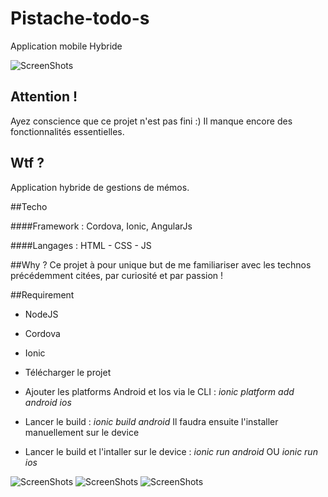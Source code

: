 
# Pistache-todo-s
Application mobile Hybride

![ScreenShots](https://github.com/Alexandre-cibot/Pistache-todo-s/tree/master/resources/screenshots/1.png)



## Attention !
Ayez conscience que ce projet n'est pas fini :) Il manque encore des fonctionnalités essentielles.

## Wtf ? 
Application hybride de gestions de mémos.

##Techo

####Framework :
Cordova, Ionic, AngularJs

####Langages : 
HTML - CSS - JS 

##Why ? 
Ce projet à pour unique but de me familiariser avec les technos précédemment citées, par curiosité et par passion ! 

##Requirement
- NodeJS
- Cordova
- Ionic

- Télécharger le projet
- Ajouter les platforms Android et Ios via le CLI : _ionic platform add android ios_
- Lancer le build : _ionic build android_ Il faudra ensuite l'installer manuellement sur le device
- Lancer le build et l'intaller sur le device : _ionic run android_ OU _ionic run ios_

![ScreenShots](https://github.com/Alexandre-cibot/Pistache-todo-s/tree/master/resources/screenshots/2.png)
![ScreenShots](https://github.com/Alexandre-cibot/Pistache-todo-s/tree/master/resources/screenshots/3.png)
![ScreenShots](https://github.com/Alexandre-cibot/Pistache-todo-s/tree/master/resources/screenshots/4.png)